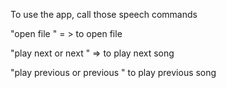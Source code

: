 
To use the app, call those speech commands
 
 "open file " = > to open file
 
 "play next or next " => to play next song  
 
 "play previous or previous  " to play previous song

